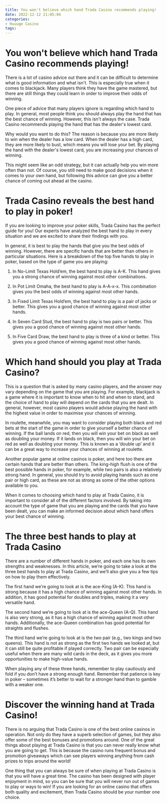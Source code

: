 ```yaml
---
title: You won't believe which hand Trada Casino recommends playing!
date: 2022-12-12 21:05:04
categories:
- Huuuge Casino
tags:
---
```



#  You won't believe which hand Trada Casino recommends playing!

There is a lot of casino advice out there and it can be difficult to determine what is good information and what isn't. This is especially true when it comes to blackjack. Many players think they have the game mastered, but there are still things they could learn in order to improve their odds of winning.

One piece of advice that many players ignore is regarding which hand to play. In general, most people think you should always play the hand that has the best chance of winning. However, this isn't always the case. Trada Casino recommends playing the hand that has the dealer's lowest card.

Why would you want to do this? The reason is because you are more likely to win when the dealer has a low card. When the dealer has a high card, they are more likely to bust, which means you will lose your bet. By playing the hand with the dealer's lowest card, you are increasing your chances of winning.

This might seem like an odd strategy, but it can actually help you win more often than not. Of course, you still need to make good decisions when it comes to your own hand, but following this advice can give you a better chance of coming out ahead at the casino.

#  Trada Casino reveals the best hand to play in poker!

If you are looking to improve your poker skills, Trada Casino has the perfect guide for you! Our experts have analyzed the best hand to play in every situation and we are excited to share their findings with you.

In general, it is best to play the hands that give you the best odds of winning. However, there are specific hands that are better than others in particular situations. Here is a breakdown of the top five hands to play in poker, based on the type of game you are playing:

1. In No-Limit Texas Hold’em, the best hand to play is A-K. This hand gives you a strong chance of winning against most other combinations.

2. In Pot Limit Omaha, the best hand to play is A-A-x-x. This combination gives you the best odds of winning against most other hands.

3. In Fixed Limit Texas Hold’em, the best hand to play is a pair of jacks or better. This gives you a good chance of winning against most other hands.

4. In Seven Card Stud, the best hand to play is two pairs or better. This gives you a good chance of winning against most other hands.

5. In Five Card Draw, the best hand to play is three of a kind or better. This gives you a good chance of winning against most other hands.

#  Which hand should you play at Trada Casino?

This is a question that is asked by many casino players, and the answer may vary depending on the game that you are playing. For example, blackjack is a game where it is important to know when to hit and when to stand, and the choice of hand to play will depend on the cards that you are dealt. In general, however, most casino players would advise playing the hand with the highest value in order to maximise your chances of winning.

In roulette, meanwhile, you may want to consider playing both black and red bets at the start of the game in order to give yourself a better chance of winning. If the ball lands on red, then you will win your bet on black as well as doubling your money. If it lands on black, then you will win your bet on red as well as doubling your money. This is known as a ‘double up’ and it can be a great way to increase your chances of winning at roulette.

Another popular game at online casinos is poker, and here too there are certain hands that are better than others. The king-high flush is one of the best possible hands in poker, for example, while two pairs is also a relatively strong hand. In general, you should try to avoid playing hands such as one pair or high card, as these are not as strong as some of the other options available to you.

When it comes to choosing which hand to play at Trada Casino, it is important to consider all of the different factors involved. By taking into account the type of game that you are playing and the cards that you have been dealt, you can make an informed decision about which hand offers your best chance of winning.

#  The three best hands to play at Trada Casino

There are a number of different hands in poker, and each one has its own strengths and weaknesses. In this article, we’re going to take a look at the three best hands to play at Trada Casino, and we’ll also give you a few tips on how to play them effectively.

The first hand we’re going to look at is the ace-King (A-K). This hand is strong because it has a high chance of winning against most other hands. In addition, it has good potential for doubles and triples, making it a very versatile hand.

The second hand we’re going to look at is the ace-Queen (A-Q). This hand is also very strong, as it has a high chance of winning against most other hands. Additionally, the ace-Queen combination has good potential for straights and flushes.

The third hand we’re going to look at is the two pair (e.g., two kings and two queens). This hand is not as strong as the first two hands we looked at, but it can still be quite profitable if played correctly. Two pair can be especially useful when there are many wild cards in the deck, as it gives you more opportunities to make high-value hands.

When playing any of these three hands, remember to play cautiously and fold if you don’t have a strong enough hand. Remember that patience is key in poker – sometimes it’s better to wait for a stronger hand than to gamble with a weaker one.

#  Discover the winning hand at Trada Casino!

There is no arguing that Trada Casino is one of the best online casinos in operation. Not only do they have a superb selection of games, but they also offer some of the best bonuses and promotions around. One of the great things about playing at Trada Casino is that you can never really know what you are going to get. This is because the casino runs frequent bonus and promotion giveaways which can see players winning anything from cash prizes to trips around the world!

One thing that you can always be sure of when playing at Trada Casino is that you will have a great time. The casino has been designed with player enjoyment in mind, so you can be sure that you will never run out of games to play or ways to win! If you are looking for an online casino that offers both quality and excitement, then Trada Casino should be your number one choice.